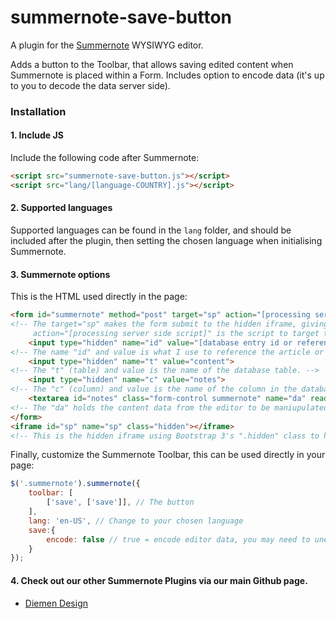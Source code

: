 # summernote-save-button
A plugin for the [Summernote](https://github.com/summernote/summernote/) WYSIWYG editor.

Adds a button to the Toolbar, that allows saving edited content when Summernote is placed within a Form.
Includes option to encode data (it's up to you to decode the data server side).

### Installation

#### 1. Include JS

Include the following code after Summernote:

```html
<script src="summernote-save-button.js"></script>
<script src="lang/[language-COUNTRY].js"></script>
```

#### 2. Supported languages

Supported languages can be found in the `lang` folder, and should be included after the plugin, then setting the chosen language when initialising Summernote.

#### 3. Summernote options

This is the HTML used directly in the page:
```html
<form id="summernote" method="post" target="sp" action="[processing server side script]">
<!-- The target="sp" makes the form submit to the hidden iframe, giving an ajax, and non page reloading affect.
     action="[processing server side script]" is the script to target to process the form data. -->
    <input type="hidden" name="id" value="[database entry id or reference]">
<!-- The name "id" and value is what I use to reference the article or content reference. -->
    <input type="hidden" name="t" value="content">
<!-- The "t" (table) and value is the name of the database table. -->
    <input type="hidden" name="c" value="notes">
<!-- The "c" (column) and value is the name of the column in the database table. -->
    <textarea id="notes" class="form-control summernote" name="da" readonly>[content data to be edited]</textarea>
<!-- The "da" holds the content data from the editor to be maniupulated upon form submit. -->
</form>
<iframe id="sp" name="sp" class="hidden"></iframe>
<!-- This is the hidden iframe using Bootstrap 3's ".hidden" class to hide the iframe. Use ".d-none" if using Bootstrap 4. -->
```

Finally, customize the Summernote Toolbar, this can be used directly in your page:
```javascript
$('.summernote').summernote({
    toolbar: [
        ['save', ['save']], // The button
    ],
    lang: 'en-US', // Change to your chosen language
    save:{
        encode: false // true = encode editor data, you may need to unencode the data on your backend or before output.
    }
});
```

#### 4. Check out our other Summernote Plugins via our main Github page.
- [Diemen Design](https://github.com/DiemenDesign/)
